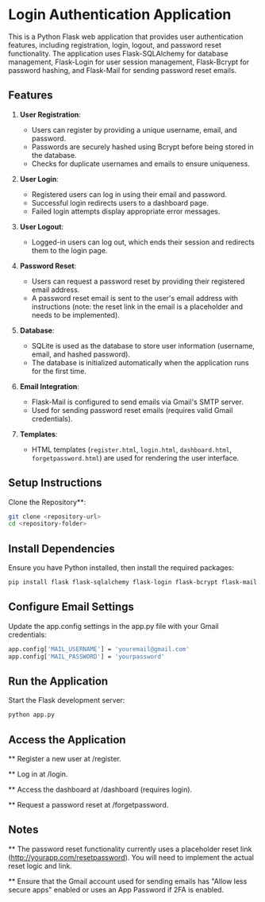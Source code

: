 # Login Authentication Application

This is a Python Flask web application that provides user authentication features, including registration, login, logout, and password reset functionality. The application uses Flask-SQLAlchemy for database management, Flask-Login for user session management, Flask-Bcrypt for password hashing, and Flask-Mail for sending password reset emails.

## Features

1. **User Registration**:
   - Users can register by providing a unique username, email, and password.
   - Passwords are securely hashed using Bcrypt before being stored in the database.
   - Checks for duplicate usernames and emails to ensure uniqueness.

2. **User Login**:
   - Registered users can log in using their email and password.
   - Successful login redirects users to a dashboard page.
   - Failed login attempts display appropriate error messages.

3. **User Logout**:
   - Logged-in users can log out, which ends their session and redirects them to the login page.

4. **Password Reset**:
   - Users can request a password reset by providing their registered email address.
   - A password reset email is sent to the user's email address with instructions (note: the reset link in the email is a placeholder and needs to be implemented).

5. **Database**:
   - SQLite is used as the database to store user information (username, email, and hashed password).
   - The database is initialized automatically when the application runs for the first time.

6. **Email Integration**:
   - Flask-Mail is configured to send emails via Gmail's SMTP server.
   - Used for sending password reset emails (requires valid Gmail credentials).

7. **Templates**:
   - HTML templates (`register.html`, `login.html`, `dashboard.html`, `forgetpassword.html`) are used for rendering the user interface.

## Setup Instructions

Clone the Repository**:
   ```bash
   git clone <repository-url>
   cd <repository-folder>
   ```
## Install Dependencies

Ensure you have Python installed, then install the required packages:

```bash
pip install flask flask-sqlalchemy flask-login flask-bcrypt flask-mail
```
## Configure Email Settings

Update the app.config settings in the app.py file with your Gmail credentials:

```bash
app.config['MAIL_USERNAME'] = 'youremail@gmail.com'
app.config['MAIL_PASSWORD'] = 'yourpassword'
```
## Run the Application

Start the Flask development server:

```bash
python app.py
```
## Access the Application

  ** Register a new user at /register.

  ** Log in at /login.

  ** Access the dashboard at /dashboard (requires login).

  ** Request a password reset at /forgetpassword.

## Notes

  ** The password reset functionality currently uses a placeholder reset link (http://yourapp.com/resetpassword). You will need to implement the actual reset logic and link.

  ** Ensure that the Gmail account used for sending emails has "Allow less secure apps" enabled or uses an App Password if 2FA is enabled.
